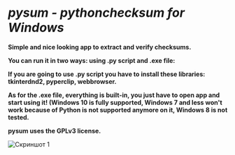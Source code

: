 # ***pysum - pythonchecksum for Windows***

 **Simple and nice looking app to extract and verify checksums.**
 
 **You can run it in two ways: using .py script and .exe file:**
 
 **If you are going to use .py script you have to install these libraries: tkinterdnd2, pyperclip, webbrowser.**
 
 **As for the .exe file, everything is built-in, you just have to open app and start using it! (Windows 10 is fully supported, Windows 7 and less won't work because of Python is not supported anymore on it, Windows 8 is not tested.**
 
**pysum uses the GPLv3 license.**

![Скриншот 1](https://github.com/tearsdev/pysum/blob/main/Screenshots/menu1.png?raw=true)
 
